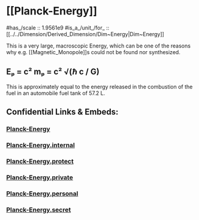 ﻿
# [[Planck-Energy]] 

#has_/scale :: 1.9561e9
#is_a_/unit_/for_ :: [[../../Dimension/Derived_Dimension/Dim~Energy|Dim~Energy]] 

This is a very large, macroscopic Energy, 
which can be one of the reasons why e.g. [[Magnetic_Monopole]]s 
could not be found nor synthesized. 

## Eₚ = c² mₚ = c² √(ℏ c / G) 

This is approximately equal to the energy released 
in the combustion of the fuel in an automobile fuel tank of 57.2 L. 


## Confidential Links & Embeds: 

### [Planck-Energy](/_public/Unit/Planck-Unit/Planck-Energy.md) 

### [Planck-Energy.internal](/_internal/Unit/Planck-Unit/Planck-Energy.internal.md) 

### [Planck-Energy.protect](/_protect/Unit/Planck-Unit/Planck-Energy.protect.md) 

### [Planck-Energy.private](/_private/Unit/Planck-Unit/Planck-Energy.private.md) 

### [Planck-Energy.personal](/_personal/Unit/Planck-Unit/Planck-Energy.personal.md) 

### [Planck-Energy.secret](/_secret/Unit/Planck-Unit/Planck-Energy.secret.md) 
